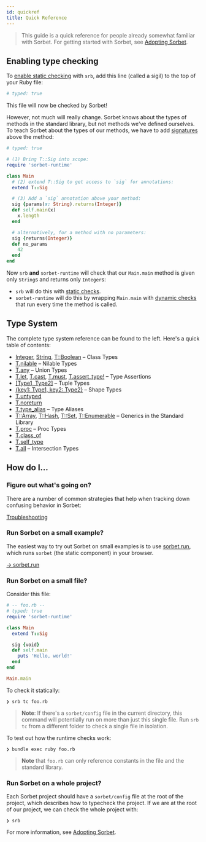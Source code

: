 ```yaml
---
id: quickref
title: Quick Reference
---
```


> This guide is a quick reference for people already somewhat familiar with
> Sorbet. For getting started with Sorbet, see [Adopting Sorbet](adopting.md).

## Enabling type checking

To [enable static checking](static.md) with `srb`, add this line (called a
sigil) to the top of your Ruby file:

```ruby
# typed: true
```

This file will now be checked by Sorbet!

However, not much will really change. Sorbet knows about the types of methods in
the standard library, but not methods we've defined ourselves. To teach Sorbet
about the types of our methods, we have to add [signatures](sigs.md) above the
method:

```ruby
# typed: true

# (1) Bring T::Sig into scope:
require 'sorbet-runtime'

class Main
  # (2) extend T::Sig to get access to `sig` for annotations:
  extend T::Sig

  # (3) Add a `sig` annotation above your method:
  sig {params(x: String).returns(Integer)}
  def self.main(x)
    x.length
  end

  # alternatively, for a method with no parameters:
  sig {returns(Integer)}
  def no_params
    42
  end
end
```

Now `srb` **and** `sorbet-runtime` will check that our `Main.main` method is
given only `String`s and returns only `Integer`s:

- `srb` will do this with [static checks](static.md).
- `sorbet-runtime` will do this by wrapping `Main.main` with [dynamic
  checks](runtime.md) that run every time the method is called.


## Type System

The complete type system reference can be found to the left. Here's a quick
table of contents:

- [Integer](class-types.md), [String](class-types.md),
  [T::Boolean](class-types.md) – Class Types
- [T.nilable](nilable-types.md) – Nilable Types
- [T.any](union-types.md) – Union Types
- [T.let](type-assertions.md), [T.cast](type-assertions.md),
  [T.must](type-assertions.md), [T.assert_type!](type-assertions.md) – Type
  Assertions
- [[Type1, Type2]](tuples.md) – Tuple Types
- [{key1: Type1, key2: Type2}](shapes.md) – Shape Types
- [T.untyped](untyped.md)
- [T.noreturn](noreturn.md)
- [T.type_alias](type-aliases.md) – Type Aliases
- [T::Array](stdlib-generics.md), [T::Hash](stdlib-generics.md),
  [T::Set](stdlib-generics.md), [T::Enumerable](stdlib-generics.md) – Generics
  in the Standard Library
- [T.proc](procs.md) – Proc Types
- [T.class_of](class-of.md)
- [T.self_type](self-type.md)
- [T.all](intersection-types.md) – Intersection Types


## How do I...

### Figure out what's going on?

There are a number of common strategies that help when tracking down confusing
behavior in Sorbet:

[Troubleshooting](troubleshooting.md)

### Run Sorbet on a small example?

The easiest way to try out Sorbet on small examples is to use
[sorbet.run](https://sorbet.run), which runs `sorbet` (the static component) in
your browser.

[→ sorbet.run](https://sorbet.run)

### Run Sorbet on a small file?

Consider this file:

```ruby
# -- foo.rb --
# typed: true
require 'sorbet-runtime'

class Main
  extend T::Sig

  sig {void}
  def self.main
    puts 'Hello, world!'
  end
end

Main.main
```

To check it statically:

```plaintext
❯ srb tc foo.rb
```

> **Note**: If there's a `sorbet/config` file in the current directory, this
> command will potentially run on more than just this single file. Run `srb tc`
> from a different folder to check a single file in isolation.

To test out how the runtime checks work:

```plaintext
❯ bundle exec ruby foo.rb
```

> **Note** that `foo.rb` can only reference constants in the file and the
> standard library.

### Run Sorbet on a whole project?

Each Sorbet project should have a `sorbet/config` file at the root of the
project, which describes how to typecheck the project. If we are at the root of
our project, we can check the whole project with:

```plaintext
❯ srb
```

For more information, see [Adopting Sorbet](adopting.md).
